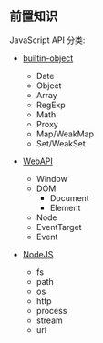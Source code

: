 ## 前置知识

JavaScript API 分类:

- [builtin-object](https://developer.mozilla.org/zh-CN/docs/Web/JavaScript/Reference/Global_Objects)

  - Date
  - Object
  - Array
  - RegExp
  - Math
  - Proxy
  - Map/WeakMap
  - Set/WeakSet

- [WebAPI](https://developer.mozilla.org/zh-CN/docs/Web/API)

  - Window
  - DOM
    - Document
    - Element
  - Node
  - EventTarget
  - Event

- [NodeJS](https://nodejs.org/dist/latest-v18.x/docs/api/)

  - fs
  - path
  - os
  - http
  - process
  - stream
  - url

